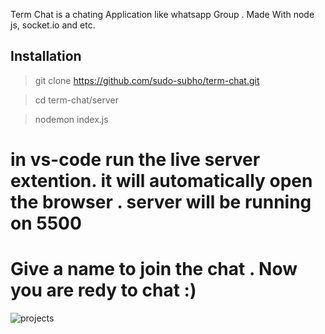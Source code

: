 Term Chat is a chating Application like whatsapp Group . Made With node js, socket.io and etc.

## Installation

> git clone https://github.com/sudo-subho/term-chat.git

> cd term-chat/server

> nodemon index.js

# in vs-code run the live server extention. it will automatically open the browser . server will be running on 5500
# Give a name to join the chat . Now you are redy to chat :)

![projects](https://github.com/sudo-subho/term-chat/assets/77957540/febbd6db-e6b2-4d5d-a791-70e0b3281945)







